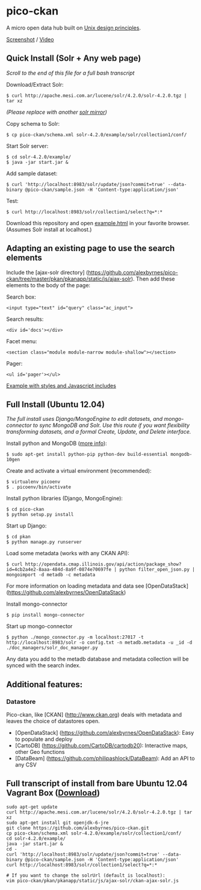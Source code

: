 pico-ckan
===================

A micro open data hub built on [Unix design principles](http://en.wikipedia.org/wiki/Unix_philosophy).

[Screenshot](https://github.com/alexbyrnes/pico-ckan/blob/master/screenshot_markup.md) / [Video](http://www.youtube.com/watch?v=1VL7y9VS5uw)

## Quick Install (Solr + Any web page)

*Scroll to the end of this file for a full bash transcript*

Download/Extract Solr:

    $ curl http://apache.mesi.com.ar/lucene/solr/4.2.0/solr-4.2.0.tgz | tar xz

*(Please replace with another [solr mirror](http://www.apache.org/dyn/closer.cgi/lucene/solr/4.2.0))*

Copy schema to Solr:

    $ cp pico-ckan/schema.xml solr-4.2.0/example/solr/collection1/conf/

Start Solr server:

    $ cd solr-4.2.0/example/
    $ java -jar start.jar &

Add sample dataset:

    $ curl 'http://localhost:8983/solr/update/json?commit=true' --data-binary @pico-ckan/sample.json -H 'Content-type:application/json'

Test:

    $ curl http://localhost:8983/solr/collection1/select?q=*:*

Download this repository and open [example.html](https://github.com/alexbyrnes/pico-ckan/blob/master/example.html) in your favorite browser.  (Assumes Solr install at localhost.)


## Adapting an existing page to use the search elements

Include the [ajax-solr directory] (https://github.com/alexbyrnes/pico-ckan/tree/master/pkan/pkanapp/static/js/ajax-solr).  Then add these elements to the body of the page:

Search box:

    <input type="text" id="query" class="ac_input">

Search results:

    <div id='docs'></div>

Facet menu:

    <section class="module module-narrow module-shallow"></section>

Pager:

    <ul id='pager'></ul>

[Example with styles and Javascript includes](https://github.com/alexbyrnes/pico-ckan/blob/master/example.html)



## Full Install (Ubuntu 12.04)

*The full install uses Django/MongoEngine to edit datasets, and mongo-connector to sync MongoDB and Solr.  Use this route if you want flexibility transforming datasets, and a formal Create, Update, and Delete interface.*

Install python and MongoDB ([more info](http://docs.mongodb.org/manual/tutorial/install-mongodb-on-ubuntu/)):

    $ sudo apt-get install python-pip python-dev build-essential mongodb-10gen

Create and activate a virtual environment (recommended):

    $ virtualenv picoenv
    $ . picoenv/bin/activate

Install python libraries (Django, MongoEngine):

    $ cd pico-ckan
    $ python setup.py install 

Start up Django:

    $ cd pkan
    $ python manage.py runserver

Load some metadata (works with any CKAN API):

    $ curl http://opendata.cmap.illinois.gov/api/action/package_show?id=4cb2a4e2-8aaa-484d-8a9f-0874e70697fe | python filter_open_json.py | mongoimport -d metadb -c metadata

For more information on loading metadata and data see [OpenDataStack] (https://github.com/alexbyrnes/OpenDataStack)

Install mongo-connector

    $ pip install mongo-connector

Start up mongo-connector

    $ python ./mongo_connector.py -m localhost:27017 -t http://localhost:8983/solr -o config.txt -n metadb.metadata -u _id -d ./doc_managers/solr_doc_manager.py

Any data you add to the metadb database and metadata collection will be synced with the search index.


## Additional features:

### Datastore

Pico-ckan, like [CKAN] (http://www.ckan.org) deals with metadata and leaves the choice of datastores open.  

* [OpenDataStack] (https://github.com/alexbyrnes/OpenDataStack): Easy to populate and deploy
* [CartoDB] (https://github.com/CartoDB/cartodb20): Interactive maps, other Geo functions
* [DataBeam] (https://github.com/philipashlock/DataBeam): Add an API to any CSV

## Full transcript of install from bare Ubuntu 12.04 Vagrant Box ([Download](http://cloud-images.ubuntu.com/precise/current/precise-server-cloudimg-vagrant-amd64-disk1.box))

```
sudo apt-get update
curl http://apache.mesi.com.ar/lucene/solr/4.2.0/solr-4.2.0.tgz | tar xz
sudo apt-get install git openjdk-6-jre
git clone https://github.com/alexbyrnes/pico-ckan.git
cp pico-ckan/schema.xml solr-4.2.0/example/solr/collection1/conf/
cd solr-4.2.0/example/
java -jar start.jar &
cd -
curl 'http://localhost:8983/solr/update/json?commit=true' --data-binary @pico-ckan/sample.json -H 'Content-type:application/json'
curl http://localhost:8983/solr/collection1/select?q=*:*

# If you want to change the solrUrl (default is localhost):
vim pico-ckan/pkan/pkanapp/static/js/ajax-solr/ckan-ajax-solr.js
```

